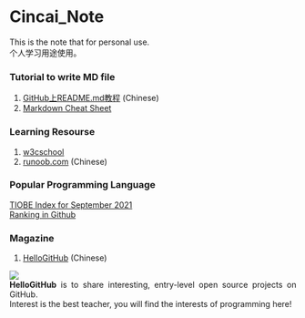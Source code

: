 # Cincai_Note

This is the note that for personal use.<br>
个人学习用途使用。

### Tutorial to write MD file
1. [GitHub上README.md教程](https://blog.csdn.net/kaitiren/article/details/38513715) (Chinese)
2. [Markdown Cheat Sheet](https://www.markdownguide.org/cheat-sheet/)

### Learning Resourse
1. [w3cschool](https://www.w3schools.com/)
2. [runoob.com](https://www.runoob.com/html/html-tutorial.html) (Chinese)

### Popular Programming Language
[TIOBE Index for September 2021](https://www.tiobe.com/tiobe-index/) <br>
[Ranking in Github](https://madnight.github.io/githut/#/)

### Magazine
1. [HelloGitHub](https://github.com/521xueweihan/HelloGitHub) (Chinese) <br>
<p align="justify">
  <img src="https://cdn.jsdelivr.net/gh/521xueweihan/img_logo@main/logo/readme.gif"/>
  <br><strong>HelloGitHub</strong> is to share interesting, entry-level open source projects on GitHub.
  <br>Interest is the best teacher, you will find the interests of programming here!
</p>